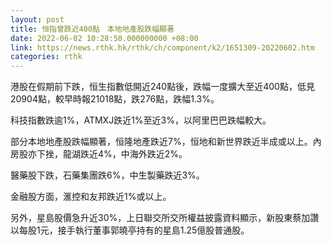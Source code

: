 ```yaml
---
layout: post
title: 恒指曾跌近400點　本地地產股跌幅顯著
date: 2022-06-02 10:28:50.000000000 +08:00
link: https://news.rthk.hk/rthk/ch/component/k2/1651309-20220602.htm
categories: rthk
---
```


港股在假期前下跌，恒生指數低開近240點後，跌幅一度擴大至近400點，低見20904點，較早時報21018點，跌276點，跌幅1.3%。

科技指數跌逾1%，ATMXJ跌近1%至近3%，以阿里巴巴跌幅較大。

部分本地地產股跌幅顯著，恒隆地產跌近7%，恒地和新世界跌近半成或以上。內房股亦下挫，龍湖跌近4%，中海外跌近2%。

醫藥股下跌，石藥集團跌6%，中生製藥跌近3%。

金融股方面，滙控和友邦跌近1%或以上。

另外，星島股價急升近30%，上日聯交所交所權益披露資料顯示，新股東蔡加讚以每股1元，接手執行董事郭曉亭持有的星島1.25億股普通股。
